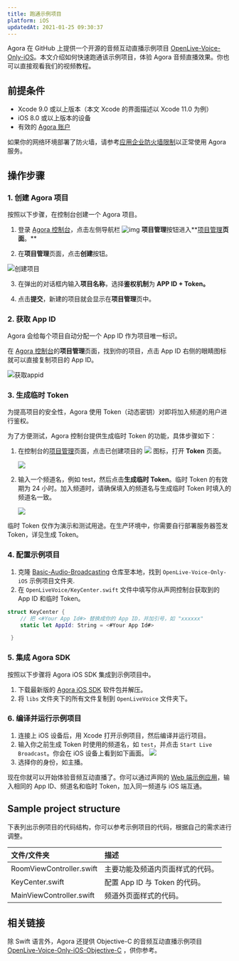 ```yaml
---
title: 跑通示例项目
platform: iOS
updatedAt: 2021-01-25 09:30:37
---
```


Agora 在 GitHub 上提供一个开源的音频互动直播示例项目 [OpenLive-Voice-Only-iOS](https://github.com/AgoraIO/Basic-Audio-Broadcasting/tree/master/OpenLive-Voice-Only-iOS)。本文介绍如何快速跑通该示例项目，体验 Agora 音频直播效果。你也可以直接观看我们的视频教程。

## 前提条件

- Xcode 9.0 或以上版本（本文 Xcode 的界面描述以 Xcode 11.0 为例）
- iOS 8.0 或以上版本的设备
- 有效的 [Agora 账户](https://docs.agora.io/cn/Agora%20Platform/sign_in_and_sign_up)

<div class="alert note">如果你的网络环境部署了防火墙，请参考<a href=“https://docs.agora.io/cn/Agora Platform/firewall?platform=All Platforms”>应用企业防火墙限制</a>以正常使用 Agora 服务。</div>

## 操作步骤

### 1. 创建 Agora 项目

按照以下步骤，在控制台创建一个 Agora 项目。

1. 登录 [Agora 控制台](https://console.agora.io/)，点击左侧导航栏 ![img](https://web-cdn.agora.io/docs-files/1594283671161) **项目管理**按钮进入**[项目管理](https://console.agora.io/projects)**页面**。**

2. 在**项目管理**页面，点击**创建**按钮。

![创建项目](https://web-cdn.agora.io/docs-files/1594287028966)

3. 在弹出的对话框内输入**项目名称**，选择**鉴权机制**为 **APP ID + Token。**

4. 点击**提交**，新建的项目就会显示在**项目管理**页中。

### 2. 获取 App ID

Agora 会给每个项目自动分配一个 App ID 作为项目唯一标识。

在 [Agora 控制台](https://console.agora.io/)的**项目管理**页面，找到你的项目，点击 App ID 右侧的眼睛图标就可以直接复制项目的 App ID。

![获取appid](https://web-cdn.agora.io/docs-files/1603974707121)

### 3. 生成临时 Token

为提高项目的安全性，Agora 使用 Token（动态密钥）对即将加入频道的用户进行鉴权。

为了方便测试，Agora 控制台提供生成临时 Token 的功能，具体步骤如下：

1. 在控制台的[项目管理](https://console.agora.io/projects)页面，点击已创建项目的 ![](https://web-cdn.agora.io/docs-files/1574923151660) 图标，打开 **Token** 页面。

   ![](https://web-cdn.agora.io/docs-files/1574922827899)

2. 输入一个频道名，例如 test，然后点击**生成临时 Token**。临时 Token 的有效期为 24 小时。加入频道时，请确保填入的频道名与生成临时 Token 时填入的频道名一致。

   ![](https://web-cdn.agora.io/docs-files/1574928082984)

<div class="alert note">临时 Token 仅作为演示和测试用途。在生产环境中，你需要自行部署服务器签发 Token，详见<a href="token_server">生成 Token</a >。</div>

### 4. 配置示例项目

1. 克隆 [Basic-Audio-Broadcasting](https://github.com/AgoraIO/Basic-Audio-Broadcasting) 仓库至本地，找到 `OpenLive-Voice-Only-iOS` 示例项目文件夹.
2. 在 `OpenLiveVoice/KeyCenter.swift` 文件中填写你从声网控制台获取到的 App ID 和临时 Token。

```swift
struct KeyCenter {
    // 把 <#Your App Id#> 替换成你的 App ID，并加引号，如 "xxxxxx"
    static let AppId: String = <#Your App Id#>

 }
```

### 5. 集成 Agora SDK

按照以下步骤将 Agora iOS SDK 集成到示例项目中。

1. 下载最新版的 [Agora iOS SDK](./downloads?platform=iOS) 软件包并解压。
2. 将 `libs` 文件夹下的所有文件复制到 `OpenLiveVoice` 文件夹下。

### 6. 编译并运行示例项目

1. 连接上 iOS 设备后，用 Xcode 打开示例项目，然后编译并运行项目。
2. 输入你之前生成 Token 时使用的频道名，如 `test`，并点击 `Start Live Broadcast`。你会在 iOS 设备上看到如下画面。
   ![](https://web-cdn.agora.io/docs-files/1605669546120)
3. 选择你的身份，如主播。

现在你就可以开始体验音频互动直播了。你可以通过声网的 [Web 端示例应用](https://webdemo.agora.io/agora-web-showcase/examples/Agora-Web-Tutorial-1to1-Web/)，输入相同的 App ID、频道名和临时 Token，加入同一频道与 iOS 端互通。

## Sample project structure

下表列出示例项目的代码结构，你可以参考示例项目的代码，根据自己的需求进行调整。

| 文件/文件夹              | 描述                             |
| :----------------------- | :------------------------------- |
| RoomViewController.swift | 主要功能及频道内页面样式的代码。 |
| KeyCenter.swift          | 配置 App ID 与 Token 的代码。    |
| MainViewController.swift | 频道外页面样式的代码。           |

## 相关链接

除 Swift 语言外，Agora 还提供 Objective-C 的音频互动直播示例项目 [OpenLive-Voice-Only-iOS-Objective-C](https://github.com/AgoraIO/Basic-Audio-Broadcasting/tree/master/OpenLive-Voice-Only-iOS-Objective-C) ，供你参考。
